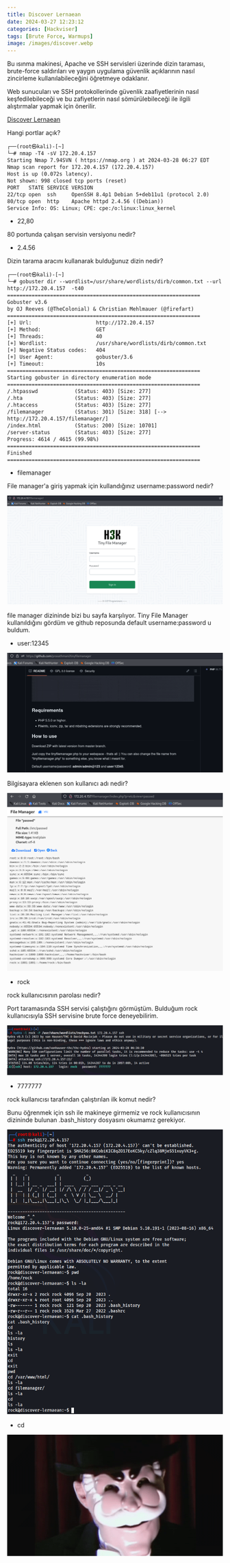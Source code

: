 ```yaml
---
title: Discover Lernaean
date: 2024-03-27 12:23:12 
categories: [Hackviser]
tags: [Brute Force, Warmups]  
image: /images/discover.webp
---
```


Bu ısınma makinesi, Apache ve SSH servisleri üzerinde dizin taraması, brute-force saldırıları ve yaygın uygulama güvenlik açıklarının nasıl zincirleme kullanılabileceğini öğretmeye odaklanır.

Web sunucuları ve SSH protokollerinde güvenlik zaafiyetlerinin nasıl keşfedilebileceği ve bu zafiyetlerin nasıl sömürülebileceği ile ilgili alıştırmalar yapmak için önerilir.


<a href="https://app.hackviser.com/warmups/discover-lernaean">Discover Lernaean</a>

Hangi portlar açık?


````
┌──(root㉿kali)-[~]
└─# nmap -T4 -sV 172.20.4.157
Starting Nmap 7.94SVN ( https://nmap.org ) at 2024-03-28 06:27 EDT
Nmap scan report for 172.20.4.157 (172.20.4.157)
Host is up (0.072s latency).
Not shown: 998 closed tcp ports (reset)
PORT   STATE SERVICE VERSION
22/tcp open  ssh     OpenSSH 8.4p1 Debian 5+deb11u1 (protocol 2.0)
80/tcp open  http    Apache httpd 2.4.56 ((Debian))
Service Info: OS: Linux; CPE: cpe:/o:linux:linux_kernel
````

- 22,80

80 portunda çalışan servisin versiyonu nedir?

- 2.4.56

Dizin tarama aracını kullanarak bulduğunuz dizin nedir?

````
┌──(root㉿kali)-[~]
└─# gobuster dir --wordlist=/usr/share/wordlists/dirb/common.txt --url http://172.20.4.157  -t40  
===============================================================
Gobuster v3.6
by OJ Reeves (@TheColonial) & Christian Mehlmauer (@firefart)
===============================================================
[+] Url:                     http://172.20.4.157
[+] Method:                  GET
[+] Threads:                 40
[+] Wordlist:                /usr/share/wordlists/dirb/common.txt
[+] Negative Status codes:   404
[+] User Agent:              gobuster/3.6
[+] Timeout:                 10s
===============================================================
Starting gobuster in directory enumeration mode
===============================================================
/.htpasswd            (Status: 403) [Size: 277]
/.hta                 (Status: 403) [Size: 277]
/.htaccess            (Status: 403) [Size: 277]
/filemanager          (Status: 301) [Size: 318] [--> http://172.20.4.157/filemanager/]
/index.html           (Status: 200) [Size: 10701]
/server-status        (Status: 403) [Size: 277]
Progress: 4614 / 4615 (99.98%)
===============================================================
Finished
===============================================================
````

- filemanager

File manager'a giriş yapmak için kullandığınız username:password nedir?

![](https://github.com/umutsaglam/CTF-Writeups/blob/main/Hackviser/Discover/images/1.png?raw=true)
 


file manager dizininde bizi bu sayfa karşılıyor. Tiny File Manager kullanıldığını gördüm ve github reposunda default username:password u buldum.


- user:12345

![](https://github.com/umutsaglam/CTF-Writeups/blob/main/Hackviser/Discover/images/2.png?raw=true)
 

Bilgisayara eklenen son kullanıcı adı nedir?

![](https://github.com/umutsaglam/CTF-Writeups/blob/main/Hackviser/Discover/images/3.png?raw=true)


- rock 


rock kullanıcısının parolası nedir?

Port taramasında SSH servisi çalıştığını görmüştüm. Bulduğum rock kullanıcısıyla SSH servisine brute force deneyebilirim.

![](https://github.com/umutsaglam/CTF-Writeups/blob/main/Hackviser/Discover/images/4.png?raw=true)
 

- 7777777

rock kullanıcısı tarafından çalıştırılan ilk komut nedir?

Bunu öğrenmek için ssh ile makineye girmemiz ve rock kullanıcısının dizininde bulunan .bash_history dosyasını okumamız gerekiyor.

![](https://github.com/umutsaglam/CTF-Writeups/blob/main/Hackviser/Discover/images/5.png?raw=true)


- cd 

![fsoc](/images/fsoc.gif)


